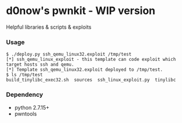 # d0now's pwnkit - WIP version

Helpful libraries & scripts & exploits

### Usage

```shell
$ ./deploy.py ssh_qemu_linux32.exploit /tmp/test
[*] ssh_qemu_linux_exploit - this template can code exploit which target hosts ssh and qemu.
[*] Template ssh_qemu_linux32.exploit deployed to /tmp/test.
$ ls /tmp/test
build_tinylibc_exec32.sh  sources  ssh_linux_exploit.py  tinylibc
```

### Dependency

* python 2.7.15+
* pwntools

